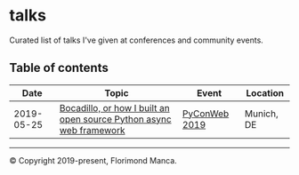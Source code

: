 # talks

Curated list of talks I've given at conferences and community events.

## Table of contents

| Date       | Topic                                                                                                          | Event                                  | Location   |
| ---------- | -------------------------------------------------------------------------------------------------------------- | -------------------------------------- | ---------- |
| 2019-05-25 | [Bocadillo, or how I built an open source Python async web framework](./2019_05_25-bocadillo_pyconweb2019.pdf) | [PyConWeb 2019](https://pyconweb.com/) | Munich, DE |

---

© Copyright 2019-present, Florimond Manca.
